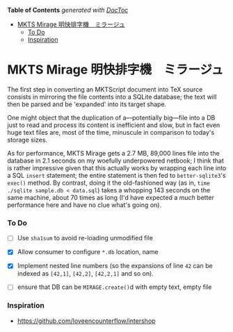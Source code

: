 <!-- START doctoc generated TOC please keep comment here to allow auto update -->
<!-- DON'T EDIT THIS SECTION, INSTEAD RE-RUN doctoc TO UPDATE -->
**Table of Contents**  *generated with [DocToc](https://github.com/thlorenz/doctoc)*

- [MKTS Mirage 明快排字機　ミラージュ](#mkts-mirage-%E6%98%8E%E5%BF%AB%E6%8E%92%E5%AD%97%E6%A9%9F%E3%80%80%E3%83%9F%E3%83%A9%E3%83%BC%E3%82%B8%E3%83%A5)
    - [To Do](#to-do)
    - [Inspiration](#inspiration)

<!-- END doctoc generated TOC please keep comment here to allow auto update -->


# MKTS Mirage 明快排字機　ミラージュ

The first step in converting an MKTScript document into TeX source consists in mirroring the file contents
into a SQLite database; the text will then be parsed and be 'expanded' into its target shape.

One might object that the duplication of a—potentially big—file into a DB just to read and process its
content is inefficient and slow, but in fact even huge text files are, most of the time, minuscule in
comparison to today's storage sizes.

As for performance, MKTS Mirage gets a 2.7 MB, 89,000 lines file into the database in 2.1 seconds on my
woefully underpowered netbook; I think that is rather impressive given that this actually works by wrapping
each line into a SQL `insert` statement; the entire statement is then fed to `better-sqlite3`'s `exec()`
method. By contrast, doing it the old-fashioned way (as in, `time ./sqlite sample.db < data.sql`) takes a
whopping 143 seconds on the same machine, about 70 times as long (I'd have expected a *much* better
performance here and have no clue what's going on).

### To Do

* [ ] Use `sha1sum` to avoid re-loading unmodified file
* [X] Allow consumer to configure `*.db` location, name
* [X] Implement nested line numbers (so the expansions of line `42` can be indexed as `[42,1]`, `[42,2]`,
  `[42,2,1]` and so on).
* [ ] ensure that DB can be `MIRAGE.create()`d with empty text, empty file


### Inspiration

* https://github.com/loveencounterflow/intershop

